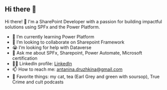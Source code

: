 ## Hi there 👋

Hi there! 👋 I'm a SharePoint Developer with a passion for building impactful solutions using SPFx and the Power Platform.

- 🌱 I’m currently learning Power Platform
- 👯 I’m looking to collaborate on Sharepoint Framework
- 😭 I’m looking for help with Dataverse
- 💬 Ask me about SPFx, Sharepoint, Power Automate, Microsoft certification
- 👩‍💼 LinkedIn profile: [LinkedIn](https://www.linkedin.com/in/antanina-druzhkina/)
- 📫 How to reach me: antanina.druzhkina@gmail.com
- 🌟 Favorite things: my cat, tea (Earl Grey and green with soursop), True Crime and cult podcasts
